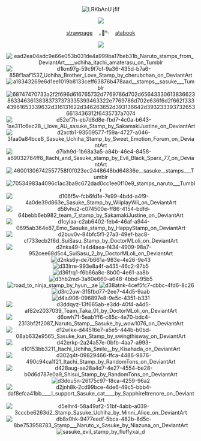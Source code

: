 <div align="center">

![LRKbAnU jfif](https://github.com/user-attachments/assets/342cdb3c-04cc-43e0-b76e-2192a4577b18)

<img src="https://github.com/user-attachments/assets/268d84df-de82-40d4-928e-add85d487e33"/>



[strawpage](https://.straw.page/) ㅤ｡🍅°‧ㅤ [atabook](https://.atabook.org)


![](https://komarev.com/ghpvc/?username=UCHlHA-SASUKE&color=483248&style=plastic&label=worms&abbreviated=true)


![ead2ea04adc9e66e053b031de4a999ba17beb31b_Naruto_stamps_from_DeviantArt____uchiha_itachi_amaterasu_on_Tumblr](https://github.com/user-attachments/assets/94a44de4-1e0d-45f2-9664-126d0c24e734) ![d1km97g-59c9f7cf-9a36-435d-b7a6-858f1aaf1537_Uchiha_Brother_Love_Stamp_by_cherubchan_on_DeviantArt](https://github.com/user-attachments/assets/1fb564b6-eb41-41ea-8f7d-10b78c3a3958) ![a18343269e6d1ee1019b8133ceff63876b478aad__stamps__sasuke___Tumblr](https://github.com/user-attachments/assets/33307b41-8417-4f87-973b-96aa1ee9ac31) ![68747470733a2f2f696d616765732d7769786d702d6564333061383662386334636138383737373335393463322e7769786d702e636f6d2f662f33343961653339632d316131622d346263652d393136642d3932333937326536613436312f6435737a7074](https://github.com/user-attachments/assets/17731b5d-6fce-46f1-85ea-d99df96cc799) ![d52ef7h-eb7d8d8e-fbd7-4c0a-b643-1ae311c6ec28_i_love_AU_sasuke_Stamp_by_SakamakiJustine_on_DeviantArt](https://github.com/user-attachments/assets/862c86d7-b6f1-4f1b-b73f-58c4696d1944) ![d2xctb1-93509577-f59a-4727-a046-3faa0a84bce8_Sasuke_Uchiha_Stamp_by_Sweet_Emotion_Forum_on_DeviantArt](https://github.com/user-attachments/assets/6598fa19-99f9-4465-8df9-7dc23a0af30e) ![d7ixh9d-1b68a3a5-a84b-46e4-8458-a69032784ff8_Itachi_and_Sasuke_stamp_by_Evil_Black_Sparx_77_on_DeviantArt](https://github.com/user-attachments/assets/6e17df3e-f5a9-48f4-b192-1ff7e4886f01) ![46001306742557758f0f023ec2448648bd64836e__sasuke__stamps___Tumblr](https://github.com/user-attachments/assets/95f3152f-1fc5-4f88-8255-feff32067380) ![70534983a4096c1ac3ba9c672dad0cc1ee0f10e9_stamps_naruto___Tumblr](https://github.com/user-attachments/assets/440fc83a-4335-4414-8525-db10aaea896f) ![d106f5v-fcb6fd1e-7e99-4bdd-a4f9-4a0de39d863e_Sasuke_Stamp_by_WiiplayWii_on_DeviantArt](https://github.com/user-attachments/assets/34162bed-273d-482d-80b8-5dd585dc96ab) ![d58vhu2-c074500e-ff86-4154-bdfd-64bebb6eb982_team_7_stamp_by_SakamakiJustine_on_DeviantArt](https://github.com/user-attachments/assets/e274eb0b-425d-413c-9098-23d36f297686) ![d1cylaa-c2ab6402-feb4-46af-a944-0695ab364e87_Emo_Sasuke_stamp_by_HappyStamp_on_DeviantArt](https://github.com/user-attachments/assets/b9be55d0-81c0-455e-98e9-08f289ff99b4) ![d2buv0v-84bfc5f1-27a3-49ef-bac8-cf733ecb2f6d_SuiSasu_Stamp_by_DoctorMLoli_on_DeviantArt](https://github.com/user-attachments/assets/7885f694-915c-4518-8b2e-0da4ce98bdd7) ![d2nks49-1a4d4aea-f434-4909-98a7-952cee68d5c4_SuiSasu_2_by_DoctorMLoli_on_DeviantArt](https://github.com/user-attachments/assets/fa96e0f2-27dd-4630-a5ea-aca88dd0eb4c) ![d2nks6y-de7b661a-983e-4e26-9e43](https://github.com/user-attachments/assets/e7074f12-49a7-4e64-b09e-69da71d15ea3) ![d33lrre-993e8a4f-a435-46c2-97b5](https://github.com/user-attachments/assets/d9388705-58f0-4610-9ca3-baa696e72393) ![d36frq1-f6b66a8c-8b00-4e61-aa8b](https://github.com/user-attachments/assets/b60c90ec-2155-4949-833c-b166379e3b01) ![d3hb2md-3a80e660-a648-4bbd-95b5](https://github.com/user-attachments/assets/eb2949d0-afb9-480e-818d-7880bf8d401a) ![road_to_ninja_stamp_by_hyun__ae](https://github.com/user-attachments/assets/b5201c93-ed38-4f30-a5a7-f6a054ad99cb)  ![d38atnk-4cef5fc7-cbbc-4fd6-8c26](https://github.com/user-attachments/assets/bc14088f-5ba7-4ec2-a765-04cc769b35a5) ![d3rc2uw-315fbd77-2ee7-44d5-9aab](https://github.com/user-attachments/assets/06e8edf6-264d-4a1c-b56e-3797ce7f08b2) ![d4iu906-096897e8-9e5c-4351-b331](https://github.com/user-attachments/assets/97756e70-002c-44ea-a0de-ed42d8ff0ccb) ![d3ddqyz-13f665ab-e3dd-40f4-a4d5-af82e2037039_Team_Taka_01_by_DoctorMLoli_on_DeviantArt](https://github.com/user-attachments/assets/cf27baee-eea1-407d-a0a7-ab7a02d27256) ![d6owh71-5eab1ff6-c85c-4e70-bdc4-2313bf2f2087_Naruto_Stamp__Sasuke_by_wow1076_on_DeviantArt](https://github.com/user-attachments/assets/7a350163-24d2-476e-bb0b-c0102bb9e185) ![d12wlkx-d44516e7-a5e5-444b-b0bd-08ab632e9565_Sasuke_kun_Stamp_by_swingthisway_on_DeviantArt](https://github.com/user-attachments/assets/e83d51dd-1691-4969-bfc3-d171955f1ca1) ![d42erkp-2a24a57e-0bfb-4aa7-a993-e10153bb3211_Itachi_Uchiha_Smile__by_Kisahada_on_DeviantArt](https://github.com/user-attachments/assets/ec1d787e-03ac-4117-86af-2fafb52ad77c) ![d302q4t-09829466-ffca-4486-9876-490c94ca1f21_Itachi_Stamp_by_RandomTons_on_DeviantArt](https://github.com/user-attachments/assets/db6e2190-1c25-497f-8996-bf2d0573669b) ![d428aug-aa28a4d7-4e27-4554-be28-b0d6d787e0a9_Shisui_Stamp_by_RandomTons_on_DeviantArt](https://github.com/user-attachments/assets/05483ccc-3281-45dc-ad40-0f54a020fb9d) ![d3dou5n-26175c97-18ca-4259-96a2](https://github.com/user-attachments/assets/9172cc96-1aba-4795-bf64-47ea38473ec2) ![d2jnh8k-2cd99bce-4de6-49c5-bbb4-daf8efca41bb____I_support_Sasuke_cat____by_SapphireItrenore_on_DeviantArt](https://github.com/user-attachments/assets/09aa5911-0fc5-42e5-aa4f-b4dd6f3bdd78) ![d5elhr4-58a49af2-51bf-4abb-a039-3cccbe6263d2_Stamp_Sasuke_Uchiha_by_Minni_Alice_on_DeviantArt](https://github.com/user-attachments/assets/fa42a9e5-db80-4b3d-9ac9-cce7ef0ef557) ![db8x0hk-9477eedf-5bca-482b-8d5c-8be753958783_Stamp___Naruto_x_Sasuke_by_Niazuna_on_DeviantArt](https://github.com/user-attachments/assets/49cd2b15-44b0-4dc8-9d3a-cbc338990834) ![sasuke_evil_stamp_by_fluffyxai_d](https://github.com/user-attachments/assets/36686379-9ddb-460f-a592-02c56b40e545)

